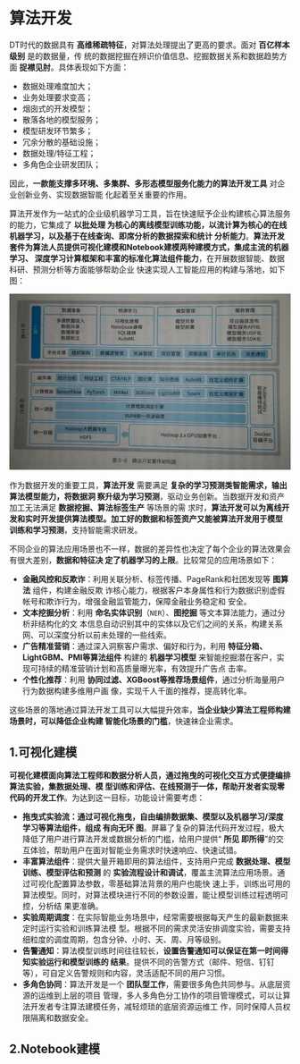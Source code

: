 算法开发
===================================================================================
DT时代的数据具有 **高维稀疏特征**，对算法处理提出了更高的要求。面对 **百亿样本级别** 是的数据量，传
统的数据挖掘在辨识价值信息、挖掘数据关系和数据趋势方面 **捉襟见肘**。具体表现如下方面：
+ 数据处理难度加大；
+ 业务处理要求变高；
+ 烟囱式的开发模型；
+ 散落各地的模型服务；
+ 模型研发环节繁多；
+ 冗余分散的基础设施；
+ 数据处理/特征工程；
+ 多角色企业研发团队；

因此，**一款能支撑多环境、多集群、多形态模型服务化能力的算法开发工具** 对企业创新业务、实现数据智能
化起着至关重要的作用。

算法开发作为一站式的企业级机器学习工具，旨在快速赋予企业构建核心算法服务的能力，它集成了 **以批处理
为核心的离线模型训练功能，以流计算为核心的在线机器学习，以及基于在线查询、即席分析的数据探索和统计
分析能力**。**算法开发套件为算法人员提供可视化建模和Notebook建模两种建模方式，集成主流的机器学习、
深度学习计算框架和丰富的标准化算法组件能力**，在开展数据智能、数据科研、预测分析等方面能够帮助企业
快速实现人工智能应用的构建与落地，如下图：

![算法开发套件架构图](img/3.png)

作为数据开发的重要工具，**算法开发** 需要满足 **复杂的学习预测类智能需求，输出算法模型能力，将数据洞
察升级为学习预测**，驱动业务创新。当数据开发和资产加工无法满足 **数据挖掘、算法标签生产** 等场景的需
求时，**算法开发可以为离线开发和实时开发提供算法模型。加工好的数据和标签资产又能被算法开发用于模型
训练和学习预测**，支持智能需求研发。

不同企业的算法应用场景也不一样，数据的差异性也决定了每个企业的算法效果会有很大差别，**数据和特征决
定了机器学习的上限**。比较常见的应用场景如下：
+ **金融风控和反欺诈**：利用关联分析、标签传播、PageRank和社团发现等 **图算法** 组件，构建金融反欺
诈核心能力，根据客户本身属性和行为数据识别虚假帐号和欺诈行为，增强金融监管能力，保障金融业务稳定和
安全。
+ **文本挖掘分析**：利用 **命名实体识别**（`NER`）、**图挖掘** 等文本算法能力，通过分析非结构化的文
本信息自动识别其中的实体以及它们之间的关系，构建关系网、可以深度分析以前未处理的一些线索。
+ **广告精准营销**：通过深入洞察客户需求、偏好和行为，利用 **特征分箱、LightGBM、PMI等算法组件** 
构建的 **机器学习模型** 来智能挖掘潜在客户，实现可持续的精准营销计划和高质量曝光率，有效提升广告点
击率。
+ **个性化推荐**：利用 **协同过滤、XGBoost等推荐场景组件**，通过分析海量用户行为数据构建多维用户画
像，实现千人千面的推荐，提高转化率。

这些场景的落地通过算法开发工具可以大幅提升效率，**当企业缺少算法工程师构建场景时，可以降低企业构建
智能化场景的门槛**，快速袜企业需求。

## 1.可视化建模
**可视化建模面向算法工程师和数据分析人员，通过拖曳的可视化交互方式便捷编排算法实验，集数据处理、模
型训练和评估、在线预测于一体，帮助开发者实现零代码的开发工作**。为达到这一目标，功能设计需要考虑：
+ **拖曳式实验流：通过可视化拖曳，自由编排数据集、模型以及机器学习/深度学习等算法组件，组成 有向无环
图**。屏幕了复杂的算法代码开发过程，极大降低了用户进行算法开发或数据分析的门槛，给用户提供“ **所见
即所得**”的交互体验，帮助用户在面对智能业务需求时快速响应、快速试错。
+ **丰富算法组件**：提供大量开箱即用的算法组件，支持用户完成 **数据处理、模型训练、模型评估和预测**
的 **实验流程设计和调试**，覆盖主流算法应用场景。通过可视化配置算法参数，零基础算法背景的用户也能快
速上手，训练出可用的算法模型。同时，对算法模块进行不同的参数设置，能让模型训练过程透明可控，分析结
果更准确。
+ **实验周期调度**：在实际智能业务场景中，经常需要根据每天产生的最新数据来定时运行实验和训练算法模
型。根据不同的需求灵活安排调度实验，需要支持细粒度的调度周期，包含分钟、小时、天、周、月等级别。
+ **告警通知**：算法模型训练时间往往较长，**设置告警通知可以保证在第一时间得知实验运行和模型训练的
结果**。提供不同的告警方式（邮件、短信、钉钉等），可自定义告警规则和内容，灵活适配不同的用户习惯。
+ **多角色协同**：算法开发是一个 **团队型工作**，需要很多角色共同参与。从底层资源的运维到上层的项目
管理，多人多角色分工协作的项目管理模式，可以让算法开发者专注算法建模任务，减轻烦琐的底层资源运维工
作，同时保障人员权限隔离和数据安全。

## 2.Notebook建模
